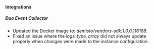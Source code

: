 
#### Integrations

##### Duo Event Collector
- Updated the Docker image to: *demisto/vendors-sdk:1.0.0.116188*.
- Fixed an issue where the *logs_type_array* did not always update properly when changes were made to the instance configuration.
